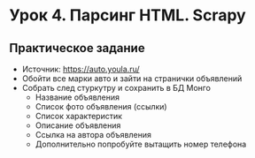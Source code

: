 # Урок 4. Парсинг HTML. Scrapy

## Практическое задание

- Источник: https://auto.youla.ru/
- Обойти все марки авто и зайти на странички объявлений
- Собрать след стуркутру и сохранить в БД Монго
  - Название объявления
  - Список фото объявления (ссылки)
  - Список характеристик
  - Описание объявления
  - Ссылка на автора объявления
  - Дополнительно попробуйте вытащить номер телефона
